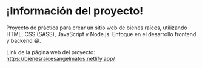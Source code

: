 # ¡Información del proyecto!

Proyecto de práctica para crear un sitio web de bienes raíces, utilizando HTML, CSS (SASS), JavaScript y Node.js. Enfoque en el desarrollo frontend y backend 😁.

Link de la página web del proyecto: https://bienesraicesangelmatos.netlify.app/
